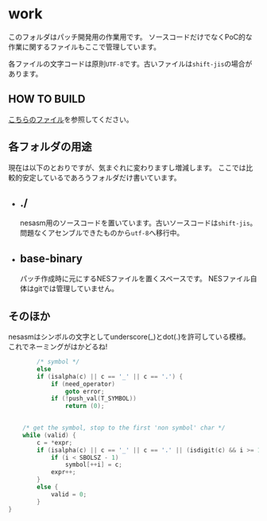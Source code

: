 work
====

このフォルダはパッチ開発用の作業用です。
ソースコードだけでなくPoC的な作業に関するファイルもここで管理しています。

各ファイルの文字コードは原則`UTF-8`です。古いファイルは`shift-jis`の場合があります。

## HOW TO BUILD
[こちらのファイル](./BUILDING.md)を参照してください。

## 各フォルダの用途
現在は以下のとおりですが、気まぐれに変わりますし増減します。
ここでは比較的安定しているであろうフォルダだけ書いています。

-   ## ./
    nesasm用のソースコードを置いています。古いソースコードは`shift-jis`。
    問題なくアセンブルできたものから`utf-8`へ移行中。
    
-   ## base-binary
    パッチ作成時に元にするNESファイルを置くスペースです。
    NESファイル自体はgitでは管理していません。

## そのほか
nesasmはシンボルの文字としてunderscore(_)とdot(.)を許可している模様。
これでネーミングがはかどるね!

```c
		/* symbol */
		else
		if (isalpha(c) || c == '_' || c == '.') {
			if (need_operator)
				goto error;
			if (!push_val(T_SYMBOL))
				return (0);
				
```
```C
	/* get the symbol, stop to the first 'non symbol' char */
	while (valid) {
		c = *expr;
		if (isalpha(c) || c == '_' || c == '.' || (isdigit(c) && i >= 1)) {
			if (i < SBOLSZ - 1)
				symbol[++i] = c;
			expr++;
		}
		else {
			valid = 0;
		}
}
```
